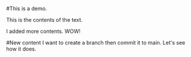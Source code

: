 #This is a demo. 

This is the contents of the text.

I added more contents. WOW!

#New content
I want to create a branch then commit it to main. Let's see how it does. 

